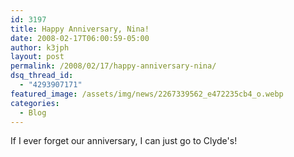 ```yaml
---
id: 3197
title: Happy Anniversary, Nina!
date: 2008-02-17T06:00:59-05:00
author: k3jph
layout: post
permalink: /2008/02/17/happy-anniversary-nina/
dsq_thread_id:
  - "4293907171"
featured_image: /assets/img/news/2267339562_e472235cb4_o.webp
categories:
  - Blog
---
```

If I ever forget our anniversary, I can just go to Clyde's!
